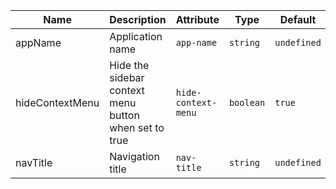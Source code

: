 | Name       | Description                   | Attribute        | Type                                      | Default             |
|------------|-------------------------------|------------------|-------------------------------------------|---------------------|
|appName| Application name | `app-name` | `string` | `undefined` |
|hideContextMenu| Hide the sidebar context menu button when set to true | `hide-context-menu` | `boolean` | `true` |
|navTitle| Navigation title | `nav-title` | `string` | `undefined` |
